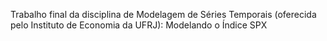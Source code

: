 Trabalho final da disciplina de Modelagem de Séries Temporais (oferecida pelo Instituto de Economia da UFRJ): Modelando o Índice SPX
